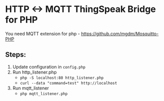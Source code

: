 HTTP <-> MQTT ThingSpeak Bridge for PHP
========================================

You need MQTT extension for php - https://github.com/mgdm/Mosquitto-PHP

Steps:
------

1. Update configuration in ```config.php```
2. Run http_listener.php
   * ```php -S localhost:80 http_listener.php```
   * ```curl --data "command=test" http://localhost```
3. Run mqtt_listener
   * ```php mqtt_listener.php```
